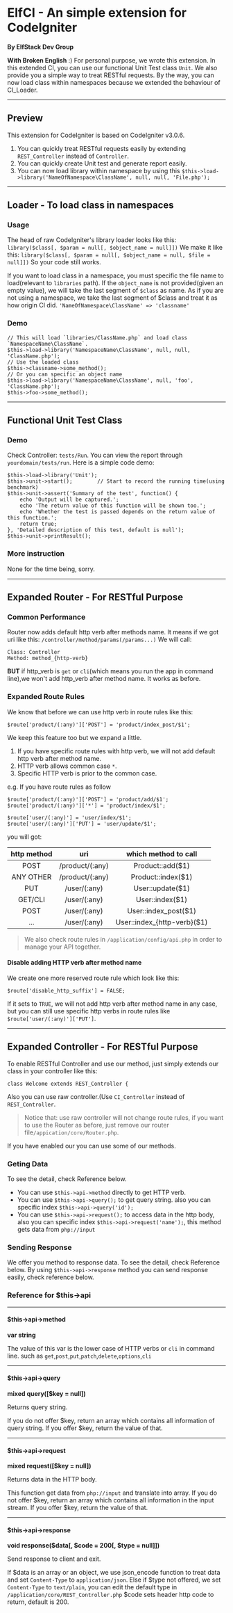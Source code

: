 # ElfCI - An simple extension for CodeIgniter
 __By ElfStack Dev Group__

 __With Broken English__ :)
 For personal purpose, we wrote this extension.
 In this extended CI, you can use our functional Unit Test class `Unit`.
 We also provide you a simple way to treat RESTful requests.
 By the way, you can now load class within namespaces because we extended the behaviour of CI_Loader.

---
## Preview
 This extension for CodeIgniter is based on CodeIgniter v3.0.6.

 1. You can quickly treat RESTful requests easily by extending `REST_Controller` instead of `Controller`.
 2. You can quickly create Unit test and generate report easily.
 3. You can now load library within namespace by using this `$this->load->library('NameOfNamespace\ClassName', null, null, 'File.php');`

---
## Loader - To load class in namespaces
### Usage
 The head of raw CodeIgniter's library loader looks like this:
 `library($class[, $param = null[, $object_name = null]])`
 We make it like this:
 `library($class[, $param = null[, $object_name = null, $file = null]])`
 So your code still works.

 If you want to load class in a namespace, you must specific the file name to load(relevant to `libraries` path).
 If the `object_name` is not provided(given an empty value), we will take the last segment of `$class` as name.
 As if you are not using a namespace, we take the last segment of $class and treat it as how origin CI did.
 `'NameOfNamespace\ClassName' => 'classname'`

### Demo
```
// This will load `libraries/ClassName.php` and load class `NamespaceName\ClassName`.
$this->load->library('NamespaceName\ClassName', null, null, 'ClassName.php');
// Use the loaded class
$this->classname->some_method();
// Or you can specific an object name
$this->load->library('NamespaceName\ClassName', null, 'foo', 'ClassName.php');
$this->foo->some_method();
```

---
## Functional Unit Test Class
### Demo
 Check Controller: `tests/Run`.
 You can view the report through `yourdomain/tests/run`.
 Here is a simple code demo:
```
$this->load->library('Unit');
$this->unit->start();        // Start to record the running time(using benchmark)
$this->unit->assert('Summary of the test', function() {
	echo 'Output will be captured.';
	echo 'The return value of this function will be shown too.';
	echo 'Whether the test is passed depends on the return value of this function.';
	return true;
}, 'Detailed description of this test, default is null');
$this->unit->printResult();
```

### More instruction
 None for the time being, sorry.

---
## Expanded Router - For RESTful Purpose
### Common Performance
 Router now adds default http verb after methods name.
 It means if we got uri like this:
 `/controller/method/params(/params...)`
 We will call:
```
Class: Controller
Method: method_{http-verb}
```
 __BUT__
 if http_verb is `get` or `cli`(which means you run the app in command line),we won't add http\_verb after method name. It works as before.
### Expanded Route Rules
 We know that before we can use http verb in route rules like this:
```
$route['product/(:any)']['POST'] = 'product/index_post/$1';
```
 We keep this feature too but we expand a little.
1. If you have specific route rules with http verb, we will not add default http verb after method name.
2. HTTP verb allows common case `*`.
3. Specific HTTP verb is prior to the common case.


 e.g.
 If you have route rules as follow
```
$route['product/(:any)']['POST'] = 'product/add/$1';
$route['product/(:any)']['*'] = 'product/index/$1';

$route['user/(:any)'] = 'user/index/$1';
$route['user/(:any)']['PUT'] = 'user/update/$1';
```
 you will got:

| http method | uri | which method to call |
|:----------:|:----------:|:----------:|
| POST | /product/(:any) | Product::add($1) |
| ANY OTHER | /product/(:any) | Product::index($1) |
| PUT | /user/(:any) | User::update($1) |
| GET/CLI | /user/(:any) | User::index($1) |
| POST | /user/(:any) | User::index_post($1) |
| ... | /user/(:any) | User::index_{http-verb}($1) |

> We also check route rules in `/application/config/api.php` in order to manage your API together.

#### Disable adding HTTP verb after method name
 We create one more reserved route rule which look like this:
```
$route['disable_http_suffix'] = FALSE;
```
 If it sets to `TRUE`, we will not add http verb after method name in any case, but you can still use specific http verbs in route rules like `$route['user/(:any)']['PUT']`.

---
## Expanded Controller - For RESTful Purpose
 To enable RESTful Controller and use our method, just simply extends our class in your controller like this:
```
class Welcome extends REST_Controller {
```
 Also you can use raw controller.(Use `CI_Controller` instead of `REST_Controller`.
> Notice that: use raw controller will not change route rules, if you want to use the Router as before, just remove our router file`/appication/core/Router.php`.

 If you have enabled our you can use some of our methods.
### Geting Data
 To see the detail, check Reference below.
* You can use `$this->api->method` directly to get HTTP verb.
* You can use `$this->api->query();` to get query string. also you can specific index `$this->api->query('id');`
* You can use `$this->api->request();` to access data in the http body, also you can specific index `$this->api->request('name');`, this method gets data from `php://input`


### Sending Response
 We offer you method to response data. To see the detail, check Reference below.
 By using `$this->api->response` method you can send response easily, check reference below.

### Reference for $this->api
---
#### $this->api->method
 __var string__

 The value of this var is the lower case of HTTP verbs or `cli` in command line.
 such as `get`,`post`,`put`,`patch`,`delete`,`options`,`cli`

---
#### $this->api->query
 __mixed query([$key = null])__

 Returns query string.

 If you do not offer $key, return an array which contains all information of query string.
 If you offer $key, return the value of that.

---
#### $this->api->request
 __mixed request([$key = null])__

 Returns data in the HTTP body.

 This function get data from `php://input` and translate into array.
 If you do not offer $key, return an array which contains all information in the input stream.
 If you offer $key, return the value of that.

---
#### $this->api->response
 __void response($data[, $code = 200[, $type = null]])__

 Send response to client and exit.

 If $data is an array or an object, we use json_encode function to treat data and set `Content-Type` to `application/json`.
 Else if $type not offered, we set `Content-Type` to `text/plain`, you can edit the default type in `/application/core/REST_Controller.php`
 $code sets header http code to return, default is 200.
